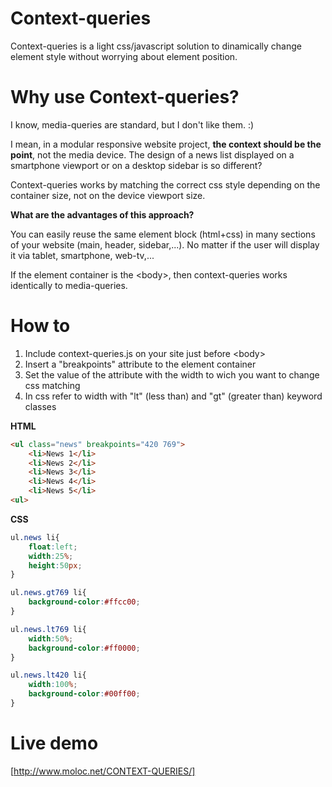 Context-queries
===============

Context-queries is a light css/javascript solution to dinamically change element style without worrying about element position.

# Why use Context-queries?
I know, media-queries are standard, but I don't like them. :)

I mean, in a modular responsive website project, <b>the context should be the point</b>, not the media device.
The design of a news list displayed on a smartphone viewport or on a desktop sidebar is so different?

Context-queries works by matching the correct css style depending on the container size, not on the device viewport size.

<b>What are the advantages of this approach?</b>

You can easily reuse the same element block (html+css) in many sections of your website (main, header, sidebar,...).
No matter if the user will display it via tablet, smartphone, web-tv,...

If the element container is the &lt;body&gt;, then context-queries  works identically to media-queries.

# How to

1) Include context-queries.js on your site just before &lt;body&gt;<br>
2) Insert a "breakpoints" attribute to the element container<br>
3) Set the value of the attribute with the width to wich you want to change css matching<br>
4) In css refer to width with "lt" (less than) and "gt" (greater than) keyword classes<br>

<b>HTML</b>

```html
<ul class="news" breakpoints="420 769">
	<li>News 1</li>
	<li>News 2</li>
	<li>News 3</li>
	<li>News 4</li>
	<li>News 5</li>
<ul>
```

<b>CSS</b>

```css
ul.news li{
	float:left;
	width:25%;
	height:50px;
}

ul.news.gt769 li{
	background-color:#ffcc00;
}

ul.news.lt769 li{
	width:50%;
	background-color:#ff0000;
}

ul.news.lt420 li{
	width:100%;
	background-color:#00ff00;
}
```

# Live demo
[http://www.moloc.net/CONTEXT-QUERIES/]
